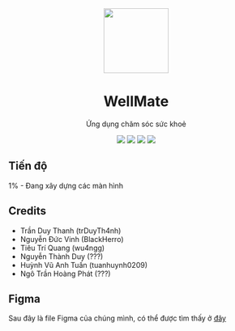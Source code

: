 <div align="center">
  <img height=128 src="https://github.com/trduyTh4nh/health-care-application/assets/68984861/180033ca-e53f-4eb2-8d9f-ea1bc3531b6b"/>
  <h1>WellMate</h1>
  <p>Ứng dụng chăm sóc sức khoẻ</p>
  <img src="https://img.shields.io/badge/Flutter-%2302569B.svg?style=for-the-badge&logo=Flutter&logoColor=white"/>
  <img src="https://img.shields.io/badge/dart-%230175C2.svg?style=for-the-badge&logo=dart&logoColor=white"/>
  <img src="https://img.shields.io/badge/Android-3DDC84?style=for-the-badge&logo=android&logoColor=white"/>
  <img src="https://img.shields.io/badge/iOS-000000?style=for-the-badge&logo=ios&logoColor=white"/>
</div>

## Tiến độ
1% - Đang xây dựng các màn hình
## Credits
- Trần Duy Thanh (trDuyTh4nh)
- Nguyễn Đức Vinh (BlackHerro)
- Tiêu Trí Quang (wu4ngg)
- Nguyễn Thành Duy (???)
- Huỳnh Vũ Anh Tuấn (tuanhuynh0209)
- Ngô Trần Hoàng Phát (???)

## Figma
Sau đây là file Figma của chúng mình, có thể được tìm thấy ở [đây](https://www.figma.com/design/rWcX3Sy87v9jv1OAfI6Wps/WellMate-6AnhTai?node-id=0-1&t=roSQmmE5ALo8q02G-1)
